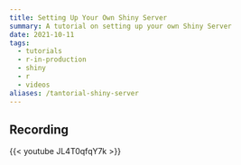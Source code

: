 ```yaml
---
title: Setting Up Your Own Shiny Server
summary: A tutorial on setting up your own Shiny Server
date: 2021-10-11
tags:
  - tutorials
  - r-in-production
  - shiny
  - r
  - videos
aliases: /tantorial-shiny-server
---
```


## Recording

{{< youtube JL4T0qfqY7k >}}
